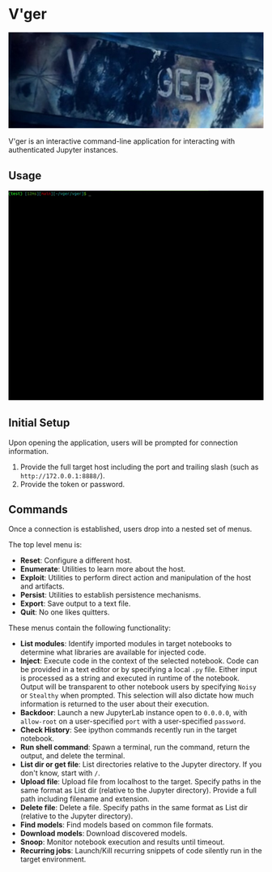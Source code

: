 # V'ger

![](static/vger.jpg)

V'ger is an interactive command-line application for interacting with authenticated Jupyter instances.

## Usage

![](static/usage.gif)

## Initial Setup

Upon opening the application, users will be prompted for connection information.
1. Provide the full target host including the port and trailing slash (such as `http://172.0.0.1:8888/`).
2. Provide the token or password.

## Commands

Once a connection is established, users drop into a nested set of menus.

The top level menu is:
- **Reset**: Configure a different host.
- **Enumerate**: Utilities to learn more about the host.
- **Exploit**: Utilities to perform direct action and manipulation of the host and artifacts.
- **Persist**: Utilities to establish persistence mechanisms.
- **Export**: Save output to a text file.
- **Quit**: No one likes quitters.

These menus contain the following functionality:
- **List modules**: Identify imported modules in target notebooks to determine what libraries are available for injected code.
- **Inject**: Execute code in the context of the selected notebook. Code can be provided in a text editor or by specifying a local `.py` file. Either input is processed as a string and executed in runtime of the notebook. Output will be transparent to other notebook users by specifying `Noisy` or `Stealthy` when prompted. This selection will also dictate how much information is returned to the user about their execution.
- **Backdoor**: Launch a new JupyterLab instance open to `0.0.0.0`, with `allow-root` on a user-specified `port` with a user-specified `password`.
- **Check History**: See ipython commands recently run in the target notebook.
- **Run shell command**: Spawn a terminal, run the command, return the output, and delete the terminal.
- **List dir or get file**: List directories relative to the Jupyter directory. If you don't know, start with `/`.
- **Upload file**: Upload file from localhost to the target. Specify paths in the same format as List dir (relative to the Jupyter directory). Provide a full path including filename and extension.
- **Delete file**: Delete a file. Specify paths in the same format as List dir (relative to the Jupyter directory).
- **Find models**: Find models based on common file formats.
- **Download models**: Download discovered models.
- **Snoop**: Monitor notebook execution and results until timeout.
- **Recurring jobs**: Launch/Kill recurring snippets of code silently run in the target environment.
